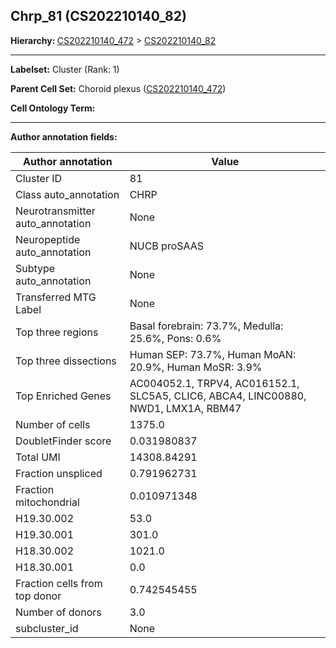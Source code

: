## Chrp_81 (CS202210140_82)
<b>Hierarchy: </b>
[CS202210140_472](https://purl.brain-bican.org/taxonomy/CS202210140#CS202210140_472) >
[CS202210140_82](https://purl.brain-bican.org/taxonomy/CS202210140#CS202210140_82)

---


**Labelset:** Cluster (Rank: 1)

**Parent Cell Set:** Choroid plexus ([CS202210140_472](https://purl.brain-bican.org/taxonomy/CS202210140#CS202210140_472))



**Cell Ontology Term:** 

[MARKER GENES.]: #


---

[TRANSFERRED ANNOTATIONS.]: #


[AUTHOR ANNOTATION FIELDS.]: #


**Author annotation fields:**

| Author annotation | Value |
|-------------------|-------|
|Cluster ID|81|
|Class auto_annotation|CHRP|
|Neurotransmitter auto_annotation|None|
|Neuropeptide auto_annotation|NUCB proSAAS|
|Subtype auto_annotation|None|
|Transferred MTG Label|None|
|Top three regions|Basal forebrain: 73.7%, Medulla: 25.6%, Pons: 0.6%|
|Top three dissections|Human SEP: 73.7%, Human MoAN: 20.9%, Human MoSR: 3.9%|
|Top Enriched Genes|AC004052.1, TRPV4, AC016152.1, SLC5A5, CLIC6, ABCA4, LINC00880, NWD1, LMX1A, RBM47|
|Number of cells|1375.0|
|DoubletFinder score|0.031980837|
|Total UMI|14308.84291|
|Fraction unspliced|0.791962731|
|Fraction mitochondrial|0.010971348|
|H19.30.002|53.0|
|H19.30.001|301.0|
|H18.30.002|1021.0|
|H18.30.001|0.0|
|Fraction cells from top donor|0.742545455|
|Number of donors|3.0|
|subcluster_id|None|
